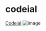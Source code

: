 # codeial
<a href="http://16.171.138.189">Codeial</a>
![image](https://github.com/samvat7/codeial/assets/108258653/c10b7d77-b7ef-4c2c-86d6-d6172d4125a7)
